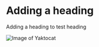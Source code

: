 # Adding a heading
Adding a heading to test heading

![Image of Yaktocat](https://octodex.github.com/images/yaktocat.png)
